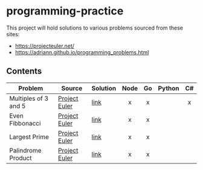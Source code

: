 # programming-practice
This project will hold solutions to various problems sourced from these sites:  
* https://projecteuler.net/  
* https://adriann.github.io/programming_problems.html  

## Contents  
| Problem | Source | Solution | Node | Go | Python | C# |  
|---------|--------|----------|:----:|:--:|:------:|:--:|  
|Multiples of 3 and 5|[Project Euler](https://projecteuler.net/problem=1)| [link](./multiples-of-3-and-5/README.md) | x | x || x |
|Even Fibbonacci|[Project Euler](https://projecteuler.net/problem=2)| [link](./even-fibbonacci/README.md) | x | x |
|Largest Prime|[Project Euler](https://projecteuler.net/problem=3)| [link](./largest-prime/README.md) | x | x |||
|Palindrome Product|[Project Euler](https://projecteuler.net/problem=4)| [link](./palindrome-product/README.md) | x | x |||
